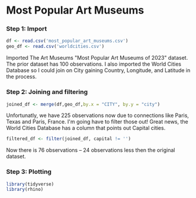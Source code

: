 #  Most Popular Art Museums

### Step 1: Import
```r
df <- read.csv('most_popular_art_museums.csv')
geo_df <- read.csv('worldcities.csv')
```

Imported The Art Museums "Most Popular Art Museums of 2023" dataset. The prior dataset has 100 observations.
I also imported the World Cities Database so I could join on City gaining Country, Longitude, and Latitude in the process.

### Step 2: Joining and filtering

```r
joined_df <- merge(df,geo_df,by.x = "CITY", by.y = "city") 
```
Unfortunatly, we have 225 observations now due to connections like Paris, Texas and Paris, France. I'm going have to filter those out! Great news, the World Cities Database has a column that points out Capital cities.

```r
filtered_df <- filter(joined_df, capital != '')
```

Now there is 76 observations – 24 observations less then the original dataset.

### Step 3: Plotting

```r
library(tidyverse)
library(rhino)
```

